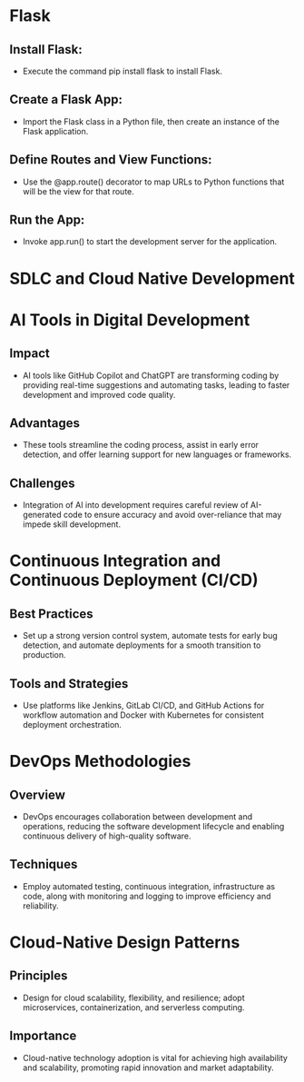 # Flask
## Install Flask: 
- Execute the command pip install flask to install Flask.
## Create a Flask App: 
- Import the Flask class in a Python file, then create an instance of the Flask application.
## Define Routes and View Functions: 
- Use the @app.route() decorator to map URLs to Python functions that will be the view for that route.
## Run the App: 
- Invoke app.run() to start the development server for the application.

# SDLC and Cloud Native Development
# AI Tools in Digital Development

## Impact
- AI tools like GitHub Copilot and ChatGPT are transforming coding by providing real-time suggestions and automating tasks, leading to faster development and improved code quality.

## Advantages
- These tools streamline the coding process, assist in early error detection, and offer learning support for new languages or frameworks.

## Challenges
- Integration of AI into development requires careful review of AI-generated code to ensure accuracy and avoid over-reliance that may impede skill development.

# Continuous Integration and Continuous Deployment (CI/CD)

## Best Practices
- Set up a strong version control system, automate tests for early bug detection, and automate deployments for a smooth transition to production.

## Tools and Strategies
- Use platforms like Jenkins, GitLab CI/CD, and GitHub Actions for workflow automation and Docker with Kubernetes for consistent deployment orchestration.

# DevOps Methodologies

## Overview
- DevOps encourages collaboration between development and operations, reducing the software development lifecycle and enabling continuous delivery of high-quality software.

## Techniques
- Employ automated testing, continuous integration, infrastructure as code, along with monitoring and logging to improve efficiency and reliability.

# Cloud-Native Design Patterns

## Principles
- Design for cloud scalability, flexibility, and resilience; adopt microservices, containerization, and serverless computing.

## Importance
- Cloud-native technology adoption is vital for achieving high availability and scalability, promoting rapid innovation and market adaptability.
